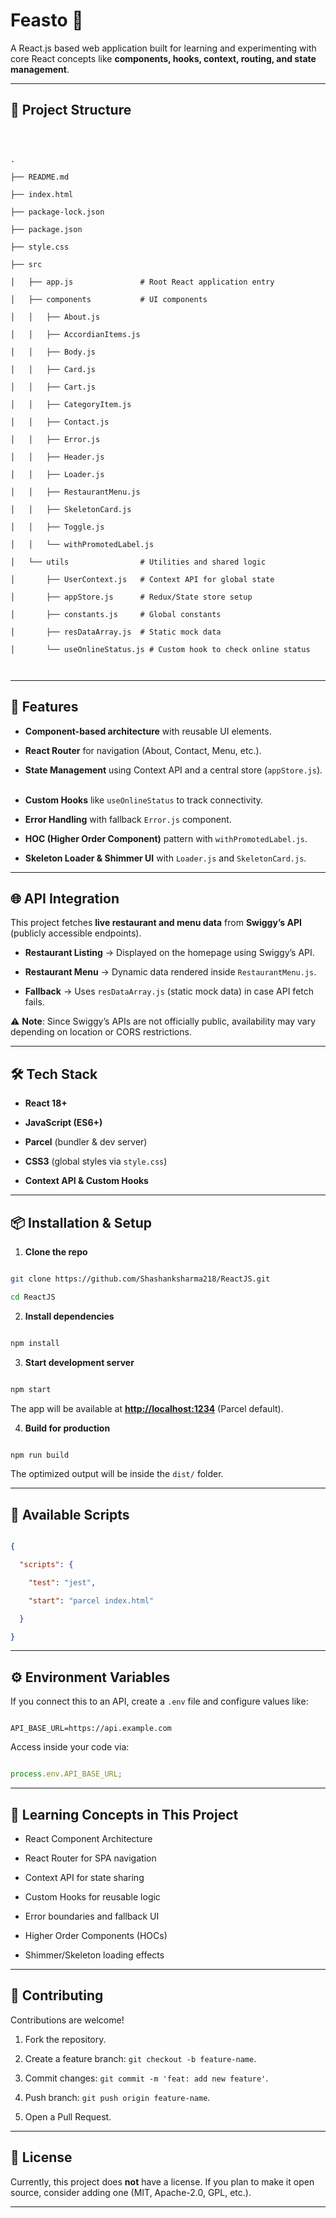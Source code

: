   

# Feasto 🍴

  

A React.js based web application built for learning and experimenting with core React concepts like **components, hooks, context, routing, and state management**.

  

---

  

## 📂 Project Structure

  

```

  

.

├── README.md

├── index.html

├── package-lock.json

├── package.json

├── style.css

├── src

│   ├── app.js               # Root React application entry

│   ├── components           # UI components

│   │   ├── About.js

│   │   ├── AccordianItems.js

│   │   ├── Body.js

│   │   ├── Card.js

│   │   ├── Cart.js

│   │   ├── CategoryItem.js

│   │   ├── Contact.js

│   │   ├── Error.js

│   │   ├── Header.js

│   │   ├── Loader.js

│   │   ├── RestaurantMenu.js

│   │   ├── SkeletonCard.js

│   │   ├── Toggle.js

│   │   └── withPromotedLabel.js

│   └── utils                # Utilities and shared logic

│       ├── UserContext.js   # Context API for global state

│       ├── appStore.js      # Redux/State store setup

│       ├── constants.js     # Global constants

│       ├── resDataArray.js  # Static mock data

│       └── useOnlineStatus.js # Custom hook to check online status

  

````

  

---

  

## 🚀 Features

  

- **Component-based architecture** with reusable UI elements.  

- **React Router** for navigation (About, Contact, Menu, etc.).  

- **State Management** using Context API and a central store (`appStore.js`).  

- **Custom Hooks** like `useOnlineStatus` to track connectivity.  

- **Error Handling** with fallback `Error.js` component.  

- **HOC (Higher Order Component)** pattern with `withPromotedLabel.js`.  

- **Skeleton Loader & Shimmer UI** with `Loader.js` and `SkeletonCard.js`.  

  

---

  

## 🌐 API Integration  

  

This project fetches **live restaurant and menu data** from **Swiggy’s API** (publicly accessible endpoints).  

  

- **Restaurant Listing** → Displayed on the homepage using Swiggy’s API.  

- **Restaurant Menu** → Dynamic data rendered inside `RestaurantMenu.js`.  

- **Fallback** → Uses `resDataArray.js` (static mock data) in case API fetch fails.  

  

⚠️ **Note**: Since Swiggy’s APIs are not officially public, availability may vary depending on location or CORS restrictions.  

  

---

  

## 🛠️ Tech Stack

  

- **React 18+**  

- **JavaScript (ES6+)**  

- **Parcel** (bundler & dev server)  

- **CSS3** (global styles via `style.css`)  

- **Context API & Custom Hooks**  

  

---

  

## 📦 Installation & Setup

  

1. **Clone the repo**

```bash

git clone https://github.com/Shashanksharma218/ReactJS.git

cd ReactJS

````

  

2. **Install dependencies**

  

```bash

npm install

```

  

3. **Start development server**

  

```bash

npm start

```

  

The app will be available at **[http://localhost:1234](http://localhost:1234)** (Parcel default).

  

4. **Build for production**

  

```bash

npm run build

```

  

The optimized output will be inside the `dist/` folder.

  

---

  

## 📜 Available Scripts

  

```json

{

  "scripts": {

    "test": "jest",

    "start": "parcel index.html"

  }

}

```

  

---

  

## ⚙️ Environment Variables

  

If you connect this to an API, create a `.env` file and configure values like:

  

```

API_BASE_URL=https://api.example.com

```

  

Access inside your code via:

  

```js

process.env.API_BASE_URL;

```

  

---

  

## 📖 Learning Concepts in This Project

  

* React Component Architecture

* React Router for SPA navigation

* Context API for state sharing

* Custom Hooks for reusable logic

* Error boundaries and fallback UI

* Higher Order Components (HOCs)

* Shimmer/Skeleton loading effects

  

---

  

## 🤝 Contributing

  

Contributions are welcome!

  

1. Fork the repository.

2. Create a feature branch: `git checkout -b feature-name`.

3. Commit changes: `git commit -m 'feat: add new feature'`.

4. Push branch: `git push origin feature-name`.

5. Open a Pull Request.

  

---

  

## 📄 License

  

Currently, this project does **not** have a license. If you plan to make it open source, consider adding one (MIT, Apache-2.0, GPL, etc.).

  

---